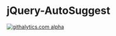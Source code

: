 jQuery-AutoSuggest
==================

[![githalytics.com alpha](https://cruel-carlota.pagodabox.com/87d045a637e791d567f8a369293d5df1 "githalytics.com")](http://githalytics.com/atwright147/jQuery-AutoSuggest)